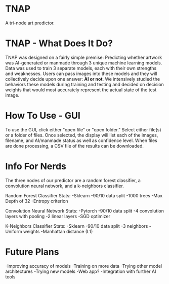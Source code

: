 # TNAP
A tri-node art predictor.

# TNAP - What Does It Do?
TNAP was designed on a fairly simple premise: Predicting whether artwork was AI-generated or manmade through 3 unique machine learning models. Data was used to train 3 separate models, each with their own strengths and weaknesses. Users can pass images into these models and they will collectively decide upon one answer: **AI or not**. We intensively studied the behaviors these models during training and testing and decided on decision weights that would most accurately represent the actual state of the test image.

# How To Use - GUI
To use the GUI, click either "open file" or "open folder." Select either file(s) or a folder of files. Once selected, the display will list each of the images, filename, and AI/manmade status as well as confidence level. When files are done processing, a CSV file of the results can be downloaded.

# Info For Nerds
The three nodes of our predictor are a random forest classifier, a convolution neural network, and a k-neighbors classifier.

Random Forest Classifier Stats:
  -Sklearn
  -90/10 data split
  -1000 trees
  -Max Depth of 32
  -Entropy criterion
  
Convolution Neural Network Stats:
  -Pytorch
  -90/10 data split
  -4 convolution layers with pooling
  -2 linear layers
  -SGD optimizer
  
 K-Neighbors Classifier Stats:
  -Sklearn
  -90/10 data split
  -3 neighbors
  -Uniform weights
  -Manhattan distance (L1)
  
# Future Plans
-Improving accuracy of models
  -Training on more data
  -Trying other model architectures
  -Trying new models
-Web app?
-Integration with further AI tools
